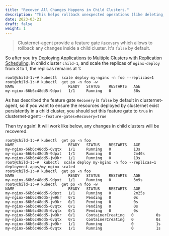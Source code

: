 ```yaml
---
title: "Recover All Changes Happens in Child Clusters."
description: "This helps rollback unexpected operations (like deleting, updating) that occurred solely inside a child cluster."
date: 2023-03-21
draft: false
weight: 1
---
```


> Clusternet-agent provide a feature gate `Recovery` which allows to rollback any changes inside a child cluster.
> It's `false` by default.

So after you try [Deploying Applications to Multiple Clusters with Replication Scheduling](../../tutorials/multi-cluster-apps/replication-scheduling-to-multiple-clusters/),
in child cluster `child-1`, and scale the replicas of `nginx-deploy` from 3 to 1, the replicas remains at 1:
```shell
root@child-1:~# kubectl  scale deploy my-nginx -n foo --replicas=1
root@child-1:~# kubectl  get po -n foo -w
NAME                        READY   STATUS    RESTARTS   AGE
my-nginx-66b6c48dd5-9dpxt   1/1     Running   0          58s
```
As has described the feature gate `Recovery` is `false` by default in clusternet-agent, so if you want to ensure the resources deployed 
by clusternet exist persistently in a child cluster, you should set this feature gate to `true` in clusternet-agent:`--feature-gates=Recovery=true`

Then try again! It will work like below, any changes in child clusters will be recovered.

```shell
root@child-1:~# kubectl  get po -n foo
NAME                        READY   STATUS    RESTARTS   AGE
my-nginx-66b6c48dd5-6vqtx   1/1     Running   0          13s
my-nginx-66b6c48dd5-9dpxt   1/1     Running   0          2m40s
my-nginx-66b6c48dd5-jw9kr   1/1     Running   0          13s
root@child-1:~#  kubectl  scale deploy my-nginx -n foo --replicas=1
deployment.apps/my-nginx scaled
root@child-1:~# kubectl  get po -n foo
NAME                        READY   STATUS    RESTARTS   AGE
my-nginx-66b6c48dd5-9dpxt   1/1     Running   0          3m9s
root@child-1:~# kubectl  get po -n foo -w
NAME                        READY   STATUS    RESTARTS   AGE
my-nginx-66b6c48dd5-9dpxt   1/1     Running   0          2m25s
my-nginx-66b6c48dd5-jw9kr   0/1     Pending   0          0s
my-nginx-66b6c48dd5-jw9kr   0/1     Pending   0          0s
my-nginx-66b6c48dd5-6vqtx   0/1     Pending   0          0s
my-nginx-66b6c48dd5-6vqtx   0/1     Pending   0          0s
my-nginx-66b6c48dd5-jw9kr   0/1     ContainerCreating   0          0s
my-nginx-66b6c48dd5-6vqtx   0/1     ContainerCreating   0          0s
my-nginx-66b6c48dd5-jw9kr   1/1     Running             0          1s
my-nginx-66b6c48dd5-6vqtx   1/1     Running             0          1s
```